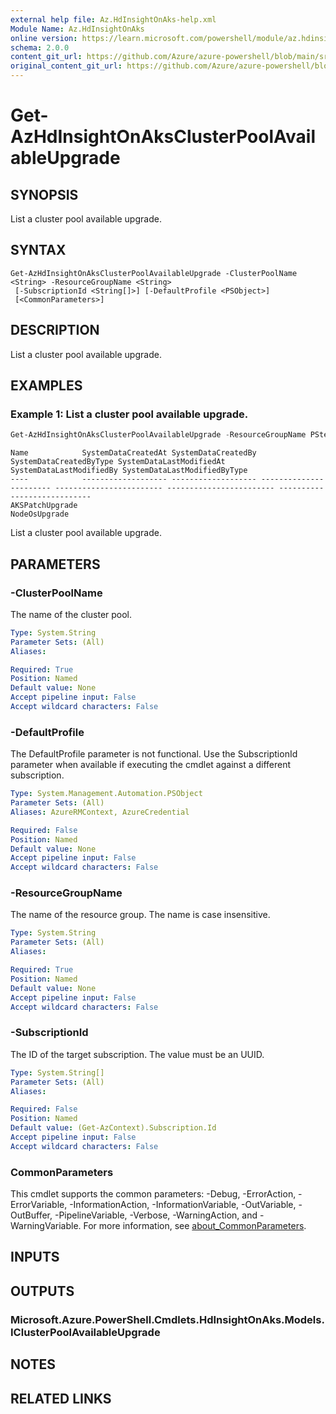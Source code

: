 ```yaml
---
external help file: Az.HdInsightOnAks-help.xml
Module Name: Az.HdInsightOnAks
online version: https://learn.microsoft.com/powershell/module/az.hdinsightonaks/get-azhdinsightonaksclusterpoolavailableupgrade
schema: 2.0.0
content_git_url: https://github.com/Azure/azure-powershell/blob/main/src/HdInsightOnAks/HdInsightOnAks/help/Get-AzHdInsightOnAksClusterPoolAvailableUpgrade.md
original_content_git_url: https://github.com/Azure/azure-powershell/blob/main/src/HdInsightOnAks/HdInsightOnAks/help/Get-AzHdInsightOnAksClusterPoolAvailableUpgrade.md
---
```


# Get-AzHdInsightOnAksClusterPoolAvailableUpgrade

## SYNOPSIS
List a cluster pool available upgrade.

## SYNTAX

```
Get-AzHdInsightOnAksClusterPoolAvailableUpgrade -ClusterPoolName <String> -ResourceGroupName <String>
 [-SubscriptionId <String[]>] [-DefaultProfile <PSObject>]
 [<CommonParameters>]
```

## DESCRIPTION
List a cluster pool available upgrade.

## EXAMPLES

### Example 1: List a cluster pool available upgrade.
```powershell
Get-AzHdInsightOnAksClusterPoolAvailableUpgrade -ResourceGroupName PStestGroup -ClusterPoolName hilo-pool
```

```output
Name            SystemDataCreatedAt SystemDataCreatedBy SystemDataCreatedByType SystemDataLastModifiedAt SystemDataLastModifiedBy SystemDataLastModifiedByType
----            ------------------- ------------------- ----------------------- ------------------------ ------------------------ ----------------------------
AKSPatchUpgrade
NodeOsUpgrade
```

List a cluster pool available upgrade.

## PARAMETERS

### -ClusterPoolName
The name of the cluster pool.

```yaml
Type: System.String
Parameter Sets: (All)
Aliases:

Required: True
Position: Named
Default value: None
Accept pipeline input: False
Accept wildcard characters: False
```

### -DefaultProfile
The DefaultProfile parameter is not functional.
Use the SubscriptionId parameter when available if executing the cmdlet against a different subscription.

```yaml
Type: System.Management.Automation.PSObject
Parameter Sets: (All)
Aliases: AzureRMContext, AzureCredential

Required: False
Position: Named
Default value: None
Accept pipeline input: False
Accept wildcard characters: False
```

### -ResourceGroupName
The name of the resource group.
The name is case insensitive.

```yaml
Type: System.String
Parameter Sets: (All)
Aliases:

Required: True
Position: Named
Default value: None
Accept pipeline input: False
Accept wildcard characters: False
```

### -SubscriptionId
The ID of the target subscription.
The value must be an UUID.

```yaml
Type: System.String[]
Parameter Sets: (All)
Aliases:

Required: False
Position: Named
Default value: (Get-AzContext).Subscription.Id
Accept pipeline input: False
Accept wildcard characters: False
```

### CommonParameters
This cmdlet supports the common parameters: -Debug, -ErrorAction, -ErrorVariable, -InformationAction, -InformationVariable, -OutVariable, -OutBuffer, -PipelineVariable, -Verbose, -WarningAction, and -WarningVariable. For more information, see [about_CommonParameters](http://go.microsoft.com/fwlink/?LinkID=113216).

## INPUTS

## OUTPUTS

### Microsoft.Azure.PowerShell.Cmdlets.HdInsightOnAks.Models.IClusterPoolAvailableUpgrade

## NOTES

## RELATED LINKS
